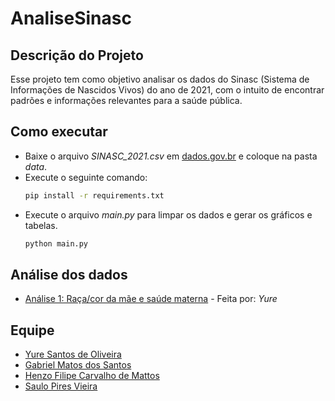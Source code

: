 # AnaliseSinasc

## Descrição do Projeto

Esse projeto tem como objetivo analisar os dados do Sinasc (Sistema de Informações de Nascidos Vivos) do ano de 2021, com o intuito de encontrar padrões e informações relevantes para a saúde pública.

## Como executar
- Baixe o arquivo _SINASC_2021.csv_ em [dados.gov.br](https://dados.gov.br/dados/conjuntos-dados/sistema-de-informacao-sobre-nascidos-vivos-sinasc-1996-a-20201) e coloque na pasta _data_.
- Execute o seguinte comando:
    ```bash
    pip install -r requirements.txt
    ```
- Execute o arquivo _main.py_ para limpar os dados e gerar os gráficos e tabelas.
    ```bash
    python main.py
    ```

## Análise dos dados
- [Análise 1: Raça/cor da mãe e saúde materna](texts/analise_yure.md) - Feita por: _Yure_

## Equipe
- [Yure Santos de Oliveira](https://github.com/yyure)
- [Gabriel Matos dos Santos](https://github.com/santos-gmatos)
- [Henzo Filipe Carvalho de Mattos](https://github.com/henzofcm)
- [Saulo Pires Vieira](https://github.com/Saulo-spv)
